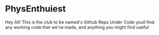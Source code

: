 # PhysEnthuiest


Hey All! This is the club to be named's Github Repo
Under Code youll find any working code that we've made, and anything you might find useful
